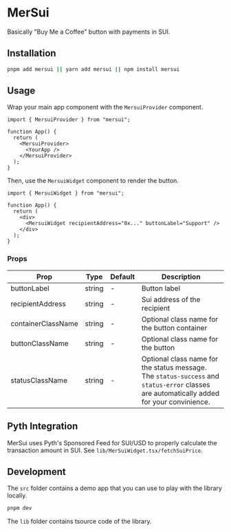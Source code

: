 # MerSui
Basically "Buy Me a Coffee" button with payments in SUI.

## Installation

```bash
pnpm add mersui || yarn add mersui || npm install mersui
```

## Usage

Wrap your main app component with the `MersuiProvider` component.

```tsx
import { MersuiProvider } from "mersui";

function App() {
  return (
    <MersuiProvider>
      <YourApp />
    </MersuiProvider>
  );
}
```

Then, use the `MersuiWidget` component to render the button.

```tsx
import { MersuiWidget } from "mersui";

function App() {
  return (
    <div>
      <MersuiWidget recipientAddress="0x..." buttonLabel="Support" />
    </div>
  );
}
```

### Props

| Prop                | Type     | Default | Description |
| ------------------- | -------- | ------- | ----------- |
| buttonLabel         | string   | -       | Button label |
| recipientAddress    | string   | -       | Sui address of the recipient |
| containerClassName  | string   | -       | Optional class name for the button container |
| buttonClassName     | string   | -       | Optional class name for the button |
| statusClassName     | string   | -       | Optional class name for the status message. The `status-success` and `status-error` classes are automatically added for your convinience. |

## Pyth Integration

MerSui uses Pyth's Sponsored Feed for SUI/USD to properly calculate the transaction amount in SUI. 
See `lib/MerSuiWidget.tsx/fetchSuiPrice`.

## Development

The `src` folder contains a demo app that you can use to play with the library locally.

```bash
pnpm dev
```

The `lib` folder contains tsource code of the library.
